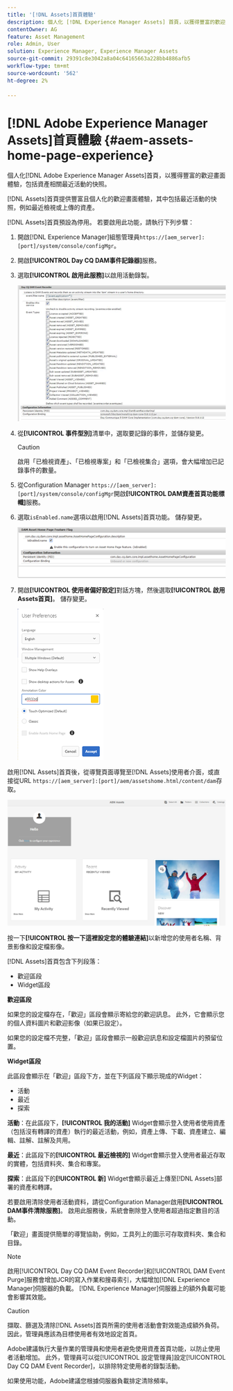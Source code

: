 ```yaml
---
title: '[!DNL Assets]首頁體驗'
description: 個人化 [!DNL Experience Manager Assets] 首頁，以獲得豐富的歡迎畫面體驗，包括資產相關最近活動的快照。
contentOwner: AG
feature: Asset Management
role: Admin, User
solution: Experience Manager, Experience Manager Assets
source-git-commit: 29391c8e3042a8a04c64165663a228bb4886afb5
workflow-type: tm+mt
source-wordcount: '562'
ht-degree: 2%

---
```


# [!DNL Adobe Experience Manager Assets]首頁體驗 {#aem-assets-home-page-experience}

個人化[!DNL Adobe Experience Manager Assets]首頁，以獲得豐富的歡迎畫面體驗，包括資產相關最近活動的快照。

[!DNL Assets]首頁提供豐富且個人化的歡迎畫面體驗，其中包括最近活動的快照，例如最近檢視或上傳的資產。

[!DNL Assets]首頁預設為停用。 若要啟用此功能，請執行下列步驟：

1. 開啟[!DNL Experience Manager]組態管理員`https://[aem_server]:[port]/system/console/configMgr`。
1. 開啟&#x200B;**[!UICONTROL Day CQ DAM事件記錄器]**&#x200B;服務。
1. 選取&#x200B;**[!UICONTROL 啟用此服務]**&#x200B;以啟用活動錄製。

   ![chlimage_1-250](assets/chlimage_1-250.png)

1. 從&#x200B;**[!UICONTROL 事件型別]**&#x200B;清單中，選取要記錄的事件，並儲存變更。

   >[!CAUTION]
   >
   >啟用「已檢視資產」、「已檢視專案」和「已檢視集合」選項，會大幅增加已記錄事件的數量。

1. 從Configuration Manager `https://[aem_server]:[port]/system/console/configMgr`開啟&#x200B;**[!UICONTROL DAM資產首頁功能標幟]**&#x200B;服務。
1. 選取`isEnabled.name`選項以啟用[!DNL Assets]首頁功能。 儲存變更。

   ![chlimage_1-251](assets/chlimage_1-251.png)

1. 開啟&#x200B;**[!UICONTROL 使用者偏好設定]**&#x200B;對話方塊，然後選取&#x200B;**[!UICONTROL 啟用Assets首頁]**。 儲存變更。

   ![在使用者偏好設定對話方塊上啟用資產首頁](assets/Annotation-color.png)

啟用[!DNL Assets]首頁後，從導覽頁面導覽至[!DNL Assets]使用者介面，或直接從URL `https://[aem_server]:[port]/aem/assetshome.html/content/dam`存取。

![在Assets使用者介面上設定體驗連結](assets/config-experience-link.png)

按一下&#x200B;**[!UICONTROL 按一下這裡設定您的體驗連結]**&#x200B;以新增您的使用者名稱、背景影像和設定檔影像。

[!DNL Assets]首頁包含下列段落：

* 歡迎區段
* Widget區段

**歡迎區段**

如果您的設定檔存在，「歡迎」區段會顯示寄給您的歡迎訊息。 此外，它會顯示您的個人資料圖片和歡迎影像（如果已設定）。

如果您的設定檔不完整，「歡迎」區段會顯示一般歡迎訊息和設定檔圖片的預留位置。

**Widget區段**

此區段會顯示在「歡迎」區段下方，並在下列區段下顯示現成的Widget：

* 活動
* 最近
* 探索

**活動**：在此區段下，**[!UICONTROL 我的活動]** Widget會顯示登入使用者使用資產（包括沒有轉譯的資產）執行的最近活動，例如，資產上傳、下載、資產建立、編輯、註解、註解及共用。

**最近**：此區段下的&#x200B;**[!UICONTROL 最近檢視的]** Widget會顯示登入使用者最近存取的實體，包括資料夾、集合和專案。

**探索**：此區段下的&#x200B;**[!UICONTROL 新]** Widget會顯示最近上傳至[!DNL Assets]部署的資產和轉譯。

若要啟用清除使用者活動資料，請從Configuration Manager啟用&#x200B;**[!UICONTROL DAM事件清除服務]**。 啟用此服務後，系統會刪除登入使用者超過指定數目的活動。

「歡迎」畫面提供簡單的導覽協助，例如，工具列上的圖示可存取資料夾、集合和目錄。

>[!NOTE]
>
>啟用[!UICONTROL Day CQ DAM Event Recorder]和[!UICONTROL DAM Event Purge]服務會增加JCR的寫入作業和搜尋索引，大幅增加[!DNL Experience Manager]伺服器的負載。 [!DNL Experience Manager]伺服器上的額外負載可能會影響其效能。

>[!CAUTION]
>
>擷取、篩選及清除[!DNL Assets]首頁所需的使用者活動會對效能造成額外負荷。 因此，管理員應該為目標使用者有效地設定首頁。
>
>Adobe建議執行大量作業的管理員和使用者避免使用資產首頁功能，以防止使用者活動增加。 此外，管理員可以從[!UICONTROL 設定管理員]設定[!UICONTROL Day CQ DAM Event Recorder]，以排除特定使用者的錄製活動。
>
>如果使用功能，Adobe建議您根據伺服器負載排定清除頻率。

